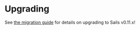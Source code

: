 # Upgrading

See [the migration guide](http://sailsjs.org/documentation/concepts/upgrading/to-v-0-11) for details on upgrading to Sails v0.11.x!

<docmeta name="uniqueID" value="Upgrading509472">
<docmeta name="displayName" value="Upgrading">
